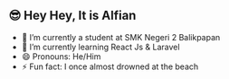 ## 😎 Hey Hey, It is Alfian

- 🔭 I’m currently a student at SMK Negeri 2 Balikpapan
- 🌱 I’m currently learning React Js & Laravel
- 😄 Pronouns: He/Him
- ⚡ Fun fact: I once almost drowned at the beach

